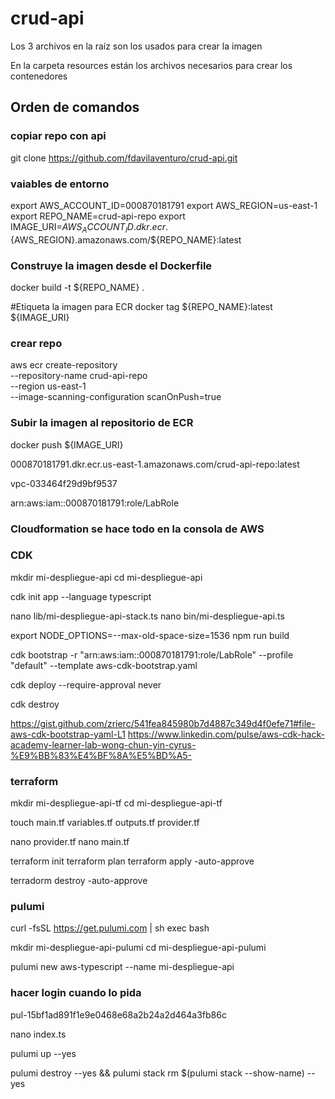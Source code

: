 # crud-api
Los 3 archivos en la raíz son los usados para crear la imagen

En la carpeta resources están los archivos necesarios para crear los contenedores

## Orden de comandos

### copiar repo con api
git clone https://github.com/fdavilaventuro/crud-api.git

### vaiables de entorno
export AWS_ACCOUNT_ID=000870181791
export AWS_REGION=us-east-1
export REPO_NAME=crud-api-repo
export IMAGE_URI=${AWS_ACCOUNT_ID}.dkr.ecr.${AWS_REGION}.amazonaws.com/${REPO_NAME}:latest

### Construye la imagen desde el Dockerfile
docker build -t ${REPO_NAME} .

#Etiqueta la imagen para ECR
docker tag ${REPO_NAME}:latest ${IMAGE_URI}

### crear repo
aws ecr create-repository \
    --repository-name crud-api-repo \
    --region us-east-1 \
    --image-scanning-configuration scanOnPush=true

### Subir la imagen al repositorio de ECR
docker push ${IMAGE_URI}

000870181791.dkr.ecr.us-east-1.amazonaws.com/crud-api-repo:latest

vpc-033464f29d9bf9537 

arn:aws:iam::000870181791:role/LabRole

### Cloudformation se hace todo en la consola de AWS

### CDK

mkdir mi-despliegue-api
cd mi-despliegue-api

cdk init app --language typescript

nano lib/mi-despliegue-api-stack.ts
nano bin/mi-despliegue-api.ts

export NODE_OPTIONS=--max-old-space-size=1536
npm run build

cdk bootstrap -r "arn:aws:iam::000870181791:role/LabRole" --profile "default" --template aws-cdk-bootstrap.yaml

cdk deploy --require-approval never

cdk destroy

https://gist.github.com/zrierc/541fea845980b7d4887c349d4f0efe71#file-aws-cdk-bootstrap-yaml-L1
https://www.linkedin.com/pulse/aws-cdk-hack-academy-learner-lab-wong-chun-yin-cyrus-%E9%BB%83%E4%BF%8A%E5%BD%A5-

### terraform

mkdir mi-despliegue-api-tf
cd mi-despliegue-api-tf

touch main.tf variables.tf outputs.tf provider.tf

nano provider.tf
nano main.tf

terraform init
terraform plan
terraform apply -auto-approve

terradorm destroy -auto-approve

### pulumi

curl -fsSL https://get.pulumi.com | sh
exec bash

mkdir mi-despliegue-api-pulumi
cd mi-despliegue-api-pulumi

pulumi new aws-typescript --name mi-despliegue-api
### hacer login cuando lo pida
pul-15bf1ad891f1e9e0468e68a2b24a2d464a3fb86c

nano index.ts

pulumi up --yes

pulumi destroy --yes && pulumi stack rm $(pulumi stack --show-name) --yes
